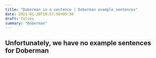 ```yaml
---
title: "Doberman in a sentence | Doberman example sentences"
date: 2021-01-20T19:57:50+05:30
draft: falses
summary: "Doberman"
---
```

## Unfortunately, we have no example sentences for Doberman                 
